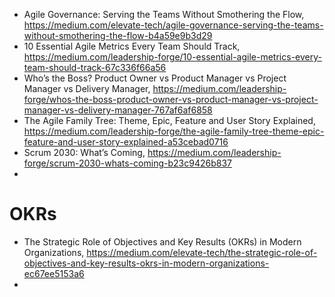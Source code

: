 


- Agile Governance: Serving the Teams Without Smothering the Flow, https://medium.com/elevate-tech/agile-governance-serving-the-teams-without-smothering-the-flow-b4a59e9b3d29
- 10 Essential Agile Metrics Every Team Should Track, https://medium.com/leadership-forge/10-essential-agile-metrics-every-team-should-track-67c336f66a56
- Who’s the Boss? Product Owner vs Product Manager vs Project Manager vs Delivery Manager, https://medium.com/leadership-forge/whos-the-boss-product-owner-vs-product-manager-vs-project-manager-vs-delivery-manager-767af6af6858
- The Agile Family Tree: Theme, Epic, Feature and User Story Explained, https://medium.com/leadership-forge/the-agile-family-tree-theme-epic-feature-and-user-story-explained-a53cebad0716
- Scrum 2030: What’s Coming, https://medium.com/leadership-forge/scrum-2030-whats-coming-b23c9426b837
- 

  


# OKRs

- The Strategic Role of Objectives and Key Results (OKRs) in Modern Organizations, https://medium.com/elevate-tech/the-strategic-role-of-objectives-and-key-results-okrs-in-modern-organizations-ec67ee5153a6
- 
